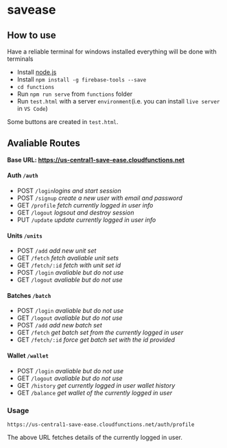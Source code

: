 # savease


## How to use

Have a reliable terminal for windows installed everything will be done with terminals

- Install [node.js](https://nodejs.org)
- Install `npm install -g firebase-tools --save`
- `cd functions` 
- Run `npm run serve` from `functions` folder
- Run  `test.html` with a server `environment`(i.e. you can install `live server` in `VS Code`)

Some buttons are created in `test.html`.

## Avaliable Routes

**Base URL: https://us-central1-save-ease.cloudfunctions.net**


#### Auth `/auth`

- POST `/login`_logins and start session_
- POST `/signup` _create a new user with email and password_
- GET `/profile` _fetch currently logged in user info_
- GET `/logout` _logsout and destroy session_
- PUT  `/update` _update currently logged in user info_

#### Units `/units`

- POST `/add` _add new unit set_
- GET `/fetch` _fetch avaliable unit sets_
- GET `/fetch/:id` _fetch with unit set id_
- POST `/login` _avaliable but do not use_
- GET `/logout` _avaliable but do not use_

#### Batches `/batch`

- POST `/login` _avaliable but do not use_
- GET `/logout` _avaliable but do not use_
- POST `/add` _add new batch set_
- GET `/fetch` _get batch set from the currently logged in user_
- GET `/fetch/:id` _force get batch set with the id provided_ 

#### Wallet `/wallet`

- POST `/login` _avaliable but do not use_
- GET `/logout` _avaliable but do not use_
- GET `/history` _get currently logged in user wallet history_
- GET `/balance` _get wallet of the currently logged in user_


### Usage

`https://us-central1-save-ease.cloudfunctions.net/auth/profile`

The above URL fetches details of the currently logged in user.